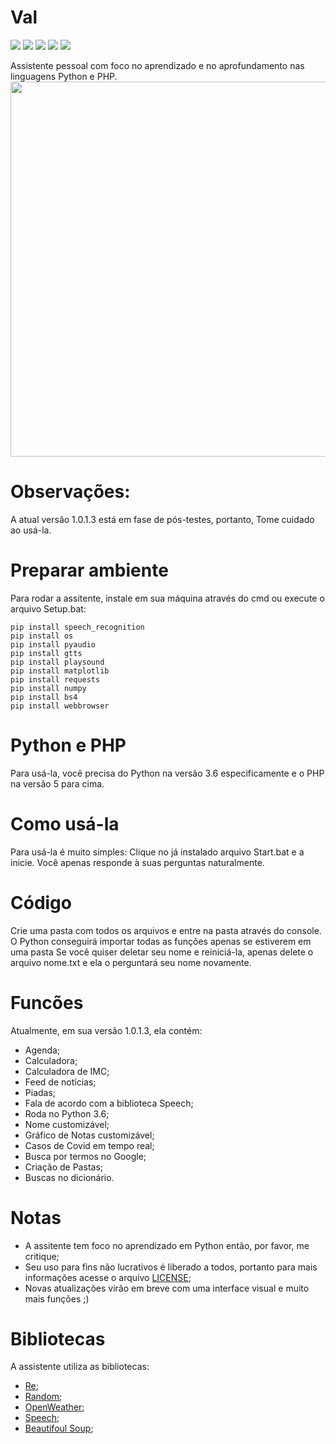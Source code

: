 # Val
![](https://img.shields.io/github/license/caue-alves/Val-Assistente-Pessoal)
![](https://img.shields.io/github/v/tag/caue-alves/Val-Assistente-Pessoal)
![](https://img.shields.io/github/languages/top/caue-alves/Val-Assistente-Pessoal)
![](https://img.shields.io/github/contributors/caue-alves/Val-Assistente-Pessoal)
![](https://img.shields.io/github/languages/code-size/caue-alves/Val-Assistente-Pessoal)

Assistente pessoal com foco no aprendizado e no aprofundamento nas linguagens Python e PHP. 
<img src="https://github.com/caue-alves/Val-Assistente-Pessoal/blob/master/Front-End/pic/20200805_142610.jpg?raw=true" height=600px width=600px>

# Observações:
A atual versão 1.0.1.3 está em fase de pós-testes, portanto, Tome cuidado ao usá-la.

# Preparar ambiente
Para rodar a assitente, instale em sua máquina através do cmd ou execute o arquivo Setup.bat:
```
pip install speech_recognition
pip install os
pip install pyaudio
pip install gtts
pip install playsound
pip install matplotlib
pip install requests
pip install numpy
pip install bs4
pip install webbrowser
```
# Python e PHP
Para usá-la, você precisa do Python na versão 3.6 especificamente e o PHP na versão 5 para cima.

# Como usá-la
Para usá-la é muito simples: Clique no já instalado arquivo Start.bat e a inicie. Você apenas responde à suas perguntas naturalmente.

# Código
Crie uma pasta com todos os arquivos e entre na pasta através do console. O Python conseguirá importar todas as funções apenas se estiverem em uma pasta
Se você quiser deletar seu nome e reiniciá-la, apenas delete o arquivo nome.txt e ela o perguntará seu nome novamente.

# Funcões
Atualmente, em sua versão 1.0.1.3, ela contém:
- Agenda;
- Calculadora;
- Calculadora de IMC;
- Feed de notícias;
- Piadas;
- Fala de acordo com a biblioteca Speech;
- Roda no Python 3.6;
- Nome customizável; 
- Gráfico de Notas customizável;
- Casos de Covid em tempo real;
- Busca por termos no Google;
- Criação de Pastas;
- Buscas no dicionário.

# Notas
- A assitente tem foco no aprendizado em Python então, por favor, me critique;
- Seu uso para fins não lucrativos é liberado a todos, portanto para mais informações acesse o arquivo [LICENSE](https://github.com/caue-alves/Assitente-Pessoal/blob/master/LICENSE.md);
- Novas atualizações virão em breve com uma interface visual e muito mais funções ;)

# Bibliotecas
A assistente utiliza as bibliotecas:
- [Re](https://docs.python.org/3.6/library/re.html);
- [Random](https://docs.python.org/3.6/library/random.html?highlight=random#module-random);
- [OpenWeather](https://openweathermap.org/guide);
- [Speech](https://github.com/Uberi/speech_recognition/tree/master/examples);
- [Beautifoul Soup](https://www.crummy.com/software/BeautifulSoup/bs4/doc/);

